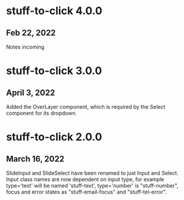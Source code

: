 # stuff-to-click 4.0.0
## Feb 22, 2022

Notes incoming

# stuff-to-click 3.0.0
## April 3, 2022

Added the OverLayer component, which is required by the Select component for its dropdown.

# stuff-to-click 2.0.0
## March 16, 2022

SlideInput and SlideSelect have been renamed to just Input and Select. Input class names are now dependent on input type, for example type='text' will be named 'stuff-text', type='number' is "stuff-number", focus and error states as "stuff-email-focus" and "stuff-tel-error".